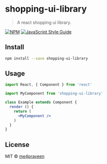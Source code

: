 # shopping-ui-library

> A react shopping ui library.

[![NPM](https://img.shields.io/npm/v/shopping-ui-library.svg)](https://www.npmjs.com/package/shopping-ui-library) [![JavaScript Style Guide](https://img.shields.io/badge/code_style-standard-brightgreen.svg)](https://standardjs.com)

## Install

```bash
npm install --save shopping-ui-library
```

## Usage

```jsx
import React, { Component } from 'react'

import MyComponent from 'shopping-ui-library'

class Example extends Component {
  render () {
    return (
      <MyComponent />
    )
  }
}
```

## License

MIT © [me4praveen](https://github.com/me4praveen)
